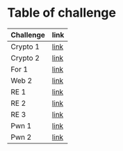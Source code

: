 # Table of challenge

| Challenge  | link |
| ------- | ---- |
| Crypto 1  | [link](./Crypto/crypto1/crypto1.md)  |
| Crypto 2  | [link](./Crypto/crypto2/crypto2.md)  |
| For 1  | [link](./Forensics/For1/for1.md) |
| Web 2  | [link](./Web/Web02/web02.md) |
| RE 1  | [link](./Reverse/RE1/re1.md) |
| RE 2  | [link](./Reverse/RE2/re2.md) |
| RE 3  | [link](./Reverse/RE3/re3.md)  |
| Pwn 1  |  [link](./Pwn/pwn01/pwn01.md)  |
| Pwn 2  |  [link](./Pwn/pwn02/pwn02.md) |